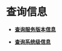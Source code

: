 # 查询信息<a name="ZH-CN_TOPIC_0184808141"></a>

-   **[查询服务版本信息](查询服务版本信息.md)**  

-   **[查询系统级信息](查询系统级信息.md)**  


